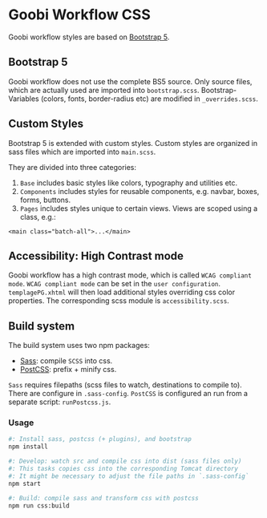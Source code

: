 # Goobi Workflow CSS

Goobi workflow styles are based on [Bootstrap 5](https://getbootstrap.com/docs/5.2/getting-started/introduction/).

## Bootstrap 5

Goobi workflow does not use the complete BS5 source. Only source files, which are actually used are imported into `bootstrap.scss`.
Bootstrap-Variables (colors, fonts, border-radius etc) are modified in `_overrides.scss`.

## Custom Styles

Bootstrap 5 is extended with custom styles.
Custom styles are organized in sass files which are imported into `main.scss`.

They are divided into three categories:

1. `Base` includes basic styles like colors, typography and utilities etc.
2. `Components` includes styles for reusable components, e.g. navbar, boxes, forms, buttons.
3. `Pages` includes styles unique to certain views. Views are scoped using a class, e.g.:

```xhtml
<main class="batch-all">...</main>
```

## Accessibility: High Contrast mode

Goobi workflow has a high contrast mode, which is called `WCAG compliant mode`. `WCAG compliant mode` can be set in the `user configuration`. `templagePG.xhtml` will then load additional styles overriding css color properties. The corresponding scss module is `accessibility.scss`.

## Build system

The build system uses two npm packages:

- [Sass](https://sass-lang.com/): compile `SCSS` into css.
- [PostCSS](https://postcss.org/): prefix + minify css.

`Sass` requires filepaths (scss files to watch, destinations to compile to). There are configure in `.sass-config`.
`PostCSS` is configured an run from a separate script: `runPostcss.js`.

### Usage

```sh
#: Install sass, postcss (+ plugins), and bootstrap
npm install

#: Develop: watch src and compile css into dist (sass files only)
#: This tasks copies css into the corresponding Tomcat directory
#: It might be necessary to adjust the file paths in `.sass-config`
npm start

#: Build: compile sass and transform css with postcss
npm run css:build
```
